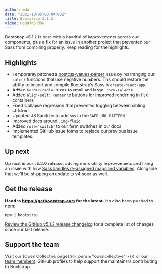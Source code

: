 ```yaml
---
author: mdo
date: "2021-10-05T00:00:00Z"
title: Bootstrap 5.1.2
video: HoQN7K6HdRw
---
```


Bootstrap v5.1.2 is here with a handful of improvements across our components, plus a fix for an issue in another project that prevented our Sass from compiling properly. Keep reading for the highlights.

## Highlights

- Temporarily patched a [postcss-values-parser](https://github.com/shellscape/postcss-values-parser/issues/138) issue by rearranging our `calc()` functions that use negative numbers. This should restore the ability to import and compile Bootstrap's Sass in `create-react-app`.
- Added `border-radius` sizes to small and large `.form-select`s
- Added `align-self: center` to buttons for improved rendering in flex containers
- Fixed Collapse regression that prevented toggling between sibling children
- Updated JS Sanitizer to add `sms` in the `SAFE_URL_PATTERN`
- Improved docs around `.img-fluid`
- Added `role="switch"` to our form switches in our docs
- Implemented GitHub Issue forms to replace our previous issue templates.

## Up next

Up next is our v5.2.0 release, adding more utility improvements and fixing an issue with how [Sass handles re-assigned maps and variables](https://github.com/twbs/bootstrap/issues/34756). Alongside that we'll be shipping an update to v4 soon as well.

## Get the release

**Head to <https://getbootstrap.com> for the latest.** It's also been pushed to npm:

```sh
npm i bootstrap
```

[Review the GitHub v5.1.2 release changelog](https://github.com/twbs/bootstrap/releases/tag/v5.1.2) for a complete list of changes since our last release.

## Support the team

Visit our [Open Collective page]({{< param "opencollective" >}}) or our [team members](https://github.com/orgs/twbs/people)' GitHub profiles to help support the maintainers contributing to Bootstrap.
